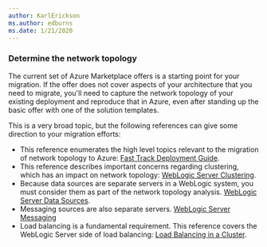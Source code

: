 ```yaml
---
author: KarlErickson
ms.author: edburns
ms.date: 1/21/2020
---
```


### Determine the network topology

The current set of Azure Marketplace offers is a starting point for your migration. If the offer does not cover aspects of your architecture that you need to migrate, you'll need to capture the network topology of your existing deployment and reproduce that in Azure, even after standing up the basic offer with one of the solution templates.

This is a very broad topic, but the following references can give some direction to your migration efforts:

* This reference enumerates the high level topics relevant to the migration of network topology to Azure: [Fast Track Deployment Guide](https://docs.oracle.com/en/middleware/fusion-middleware/weblogic-server/12.2.1.4/intro/deploying.html#GUID-E0BE4A3E-44CD-4C95-9540-7A850BF02F6A).
* This reference describes important concerns regarding clustering, which has an impact on network topology: [WebLogic Server Clustering](https://docs.oracle.com/en/middleware/fusion-middleware/weblogic-server/12.2.1.4/intro/clustering.html#GUID-E39A18C2-B990-485F-BFB1-0549250FABFE).
* Because data sources are separate servers in a WebLogic system, you must consider them as part of the network topology analysis. [WebLogic Server Data Sources](https://docs.oracle.com/en/middleware/fusion-middleware/weblogic-server/12.2.1.4/intro/jdbc.html#GUID-9FD5F552-B2E4-4FEC-8C10-503A08764B52).
* Messaging sources are also separate servers. [WebLogic Server Messaging](https://docs.oracle.com/en/middleware/fusion-middleware/weblogic-server/12.2.1.4/intro/jms.html#GUID-3B5F647D-E001-413B-AC6A-1E103BDBA93F)
* Load balancing is a fundamental requirement. This reference covers the WebLogic Server side of load balancing: [Load Balancing in a Cluster](https://docs.oracle.com/en/middleware/fusion-middleware/weblogic-server/12.2.1.4/clust/load_balancing.html#GUID-B8F6DE4B-1AAC-428B-878B-BFDCE161C054).
